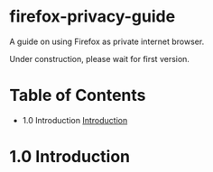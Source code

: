 # firefox-privacy-guide

A guide on using Firefox as private internet browser.

Under construction, please wait for first version.

# Table of Contents

- 1.0 Introduction [Introduction](#Introduction)



# 1.0 Introduction<a id='Introduction'></a>
